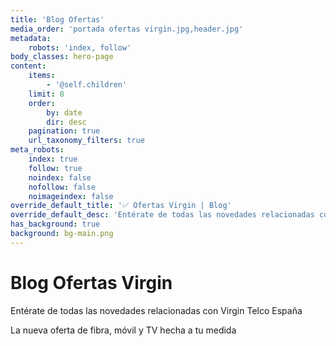 ```yaml
---
title: 'Blog Ofertas'
media_order: 'portada ofertas virgin.jpg,header.jpg'
metadata:
    robots: 'index, follow'
body_classes: hero-page
content:
    items:
        - '@self.children'
    limit: 8
    order:
        by: date
        dir: desc
    pagination: true
    url_taxonomy_filters: true
meta_robots:
    index: true
    follow: true
    noindex: false
    nofollow: false
    noimageindex: false
override_default_title: '✅ Ofertas Virgin | Blog'
override_default_desc: 'Entérate de todas las novedades relacionadas con la llegada de Virgin Mobile a España: ofertas, tarifas, comparativas, etc. Todo lo que necesitas saber sobre la nueva opción de fibra, móvil y TV.'
has_background: true
background: bg-main.png
---
```


# Blog Ofertas Virgin

Entérate de todas las novedades relacionadas con Virgin Telco España

La nueva oferta de fibra, móvil y TV hecha a tu medida